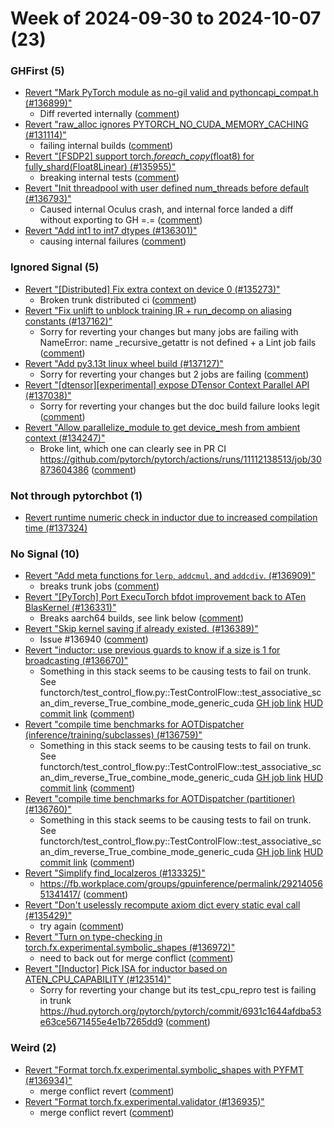 # Week of 2024-09-30 to 2024-10-07 (23)

### GHFirst (5)

- [Revert "Mark PyTorch module as no-gil valid and pythoncapi_compat.h (#136899)"](https://github.com/pytorch/pytorch/commit/9670e9e5b082c3fa88881bf3dba9d431a7689098)
  - Diff reverted internally ([comment](https://github.com/pytorch/pytorch/pull/136899#issuecomment-2392721534))
- [Revert "raw_alloc ignores PYTORCH_NO_CUDA_MEMORY_CACHING (#131114)"](https://github.com/pytorch/pytorch/commit/0d1701f310d8fd9fcd854b94e51e36b1bf61690d)
  - failing internal builds ([comment](https://github.com/pytorch/pytorch/pull/131114#issuecomment-2390615007))
- [Revert "[FSDP2] support torch._foreach_copy_(float8) for fully_shard(Float8Linear) (#135955)"](https://github.com/pytorch/pytorch/commit/2c9e194e23b02f0ed51b3d6bc0d9cf30924ba49a)
  - breaking internal tests ([comment](https://github.com/pytorch/pytorch/pull/135955#issuecomment-2389810936))
- [Revert "Init threadpool with user defined num_threads before default (#136793)"](https://github.com/pytorch/pytorch/commit/66e3186a486a1cb863aab8921a06a047916b4470)
  - Caused internal Oculus crash, and internal force landed a diff without exporting to GH =.= ([comment](https://github.com/pytorch/pytorch/pull/136793#issuecomment-2384148132))
- [Revert "Add int1 to int7 dtypes (#136301)"](https://github.com/pytorch/pytorch/commit/2ef1454189e6a3cc56da9f56917df1c710355ca3)
  - causing internal failures ([comment](https://github.com/pytorch/pytorch/pull/136301#issuecomment-2384119600))

### Ignored Signal (5)

- [Revert "[Distributed] Fix extra context on device 0 (#135273)"](https://github.com/pytorch/pytorch/commit/cd17b2645c9f63f2085cde2b12c44753809eb427)
  - Broken trunk distributed ci ([comment](https://github.com/pytorch/pytorch/pull/135273#issuecomment-2393772987))
- [Revert "Fix unlift to unblock training IR + run_decomp on aliasing constants (#137162)"](https://github.com/pytorch/pytorch/commit/525f6715bcb0506c02253451a838f5c33c6ca7d0)
  - Sorry for reverting your changes but many jobs are failing with NameError: name _recursive_getattr is not defined + a Lint job fails ([comment](https://github.com/pytorch/pytorch/pull/137162#issuecomment-2392036062))
- [Revert "Add py3.13t linux wheel build (#137127)"](https://github.com/pytorch/pytorch/commit/4559cddaf930a8f65f36cffd0ed8a264efad232c)
  - Sorry for reverting your changes but 2 jobs are failing ([comment](https://github.com/pytorch/pytorch/pull/137127#issuecomment-2389250791))
- [Revert "[dtensor][experimental] expose DTensor Context Parallel API (#137038)"](https://github.com/pytorch/pytorch/commit/b53ab8b86afdc1b3d3ee5ca57d09c4fe311e2476)
  - Sorry for reverting your changes but the doc build failure looks legit ([comment](https://github.com/pytorch/pytorch/pull/137038#issuecomment-2386902253))
- [Revert "Allow parallelize_module to get device_mesh from ambient context (#134247)"](https://github.com/pytorch/pytorch/commit/1ef5d4cddece720eaad8aa645d7eafab62d02c39)
  - Broke lint, which one can clearly see in PR CI https://github.com/pytorch/pytorch/actions/runs/11112138513/job/30873604386  ([comment](https://github.com/pytorch/pytorch/pull/134247#issuecomment-2383952449))

### Not through pytorchbot (1)

- [Revert runtime numeric check in inductor due to increased compilation time (#137324)](https://github.com/pytorch/pytorch/commit/0eba7e5451ac53c3e75be258236f3a11acaf2c1c)

### No Signal (10)

- [Revert "Add meta functions for `lerp`, `addcmul`, and `addcdiv`. (#136909)"](https://github.com/pytorch/pytorch/commit/f56f7476d3090506577dba6e1c03d92b376e9078)
  - breaks trunk jobs ([comment](https://github.com/pytorch/pytorch/pull/136909#issuecomment-2393774694))
- [Revert "[PyTorch] Port ExecuTorch bfdot improvement back to ATen BlasKernel (#136331)"](https://github.com/pytorch/pytorch/commit/5509207543a393210a1dae4eefbd987714a91c6c)
  - Breaks aarch64 builds, see link below ([comment](https://github.com/pytorch/pytorch/pull/136331#issuecomment-2393760135))
- [Revert "Skip kernel saving if already existed. (#136389)"](https://github.com/pytorch/pytorch/commit/86b715c5f6d02383da52266757b937acbf7a176c)
  - Issue #136940  ([comment](https://github.com/pytorch/pytorch/pull/136389#issuecomment-2386950623))
- [Revert "inductor: use previous guards to know if a size is 1 for broadcasting (#136670)"](https://github.com/pytorch/pytorch/commit/696d01aef3ea6841a5f51aa7c9c21ad1f4874382)
  - Something in this stack seems to be causing tests to fail on trunk. See functorch/test_control_flow.py::TestControlFlow::test_associative_scan_dim_reverse_True_combine_mode_generic_cuda [GH job link](https://github.com/pytorch/pytorch/actions/runs/11107079955/job/30872132411) [HUD commit link](https://hud.pytorch.org/pytorch/pytorch/commit/c010c6099bf304bbb681af534b9f3996c33ce582) ([comment](https://github.com/pytorch/pytorch/pull/136670#issuecomment-2386303362))
- [Revert "compile time benchmarks for AOTDispatcher (inference/training/subclasses) (#136759)"](https://github.com/pytorch/pytorch/commit/951107e8c21eeb1984c125be629bae11f6264bb4)
  - Something in this stack seems to be causing tests to fail on trunk. See functorch/test_control_flow.py::TestControlFlow::test_associative_scan_dim_reverse_True_combine_mode_generic_cuda [GH job link](https://github.com/pytorch/pytorch/actions/runs/11107079955/job/30872132411) [HUD commit link](https://hud.pytorch.org/pytorch/pytorch/commit/c010c6099bf304bbb681af534b9f3996c33ce582) ([comment](https://github.com/pytorch/pytorch/pull/136670#issuecomment-2386303362))
- [Revert "compile time benchmarks for AOTDispatcher (partitioner) (#136760)"](https://github.com/pytorch/pytorch/commit/923410193b3e2720780cd4694f7656fb8e33899d)
  - Something in this stack seems to be causing tests to fail on trunk. See functorch/test_control_flow.py::TestControlFlow::test_associative_scan_dim_reverse_True_combine_mode_generic_cuda [GH job link](https://github.com/pytorch/pytorch/actions/runs/11107079955/job/30872132411) [HUD commit link](https://hud.pytorch.org/pytorch/pytorch/commit/c010c6099bf304bbb681af534b9f3996c33ce582) ([comment](https://github.com/pytorch/pytorch/pull/136670#issuecomment-2386303362))
- [Revert "Simplify find_localzeros (#133325)"](https://github.com/pytorch/pytorch/commit/7303716005a6a174a45ff01f78a399607a413451)
  - https://fb.workplace.com/groups/gpuinference/permalink/2921405651341417/ ([comment](https://github.com/pytorch/pytorch/pull/133325#issuecomment-2385832600))
- [Revert "Don't uselessly recompute axiom dict every static eval call (#135429)"](https://github.com/pytorch/pytorch/commit/af64c44b56e3e9f31d7460e904da845ca8dea9f6)
  - try again ([comment](https://github.com/pytorch/pytorch/pull/135429#issuecomment-2384288879))
- [Revert "Turn on type-checking in torch.fx.experimental.symbolic_shapes (#136972)"](https://github.com/pytorch/pytorch/commit/8982906502153bc1495e5fc0e254578da6836ff2)
  - need to back out for merge conflict ([comment](https://github.com/pytorch/pytorch/pull/136972#issuecomment-2384182244))
- [Revert "[Inductor] Pick ISA for inductor based on ATEN_CPU_CAPABILITY (#123514)"](https://github.com/pytorch/pytorch/commit/c13c7e11c553b2a848c158c8e2a5e20bbd5d7f1c)
  - Sorry for reverting your change but its test_cpu_repro test is failing in trunk https://hud.pytorch.org/pytorch/pytorch/commit/6931c1644afdba53e63ce5671455e4e1b7265dd9 ([comment](https://github.com/pytorch/pytorch/pull/123514#issuecomment-2383563919))

### Weird (2)

- [Revert "Format torch.fx.experimental.symbolic_shapes with PYFMT (#136934)"](https://github.com/pytorch/pytorch/commit/66a269afe87ce331cdf06d08d63c466f9205532e)
  - merge conflict revert ([comment](https://github.com/pytorch/pytorch/pull/136934#issuecomment-2384195881))
- [Revert "Format torch.fx.experimental.validator (#136935)"](https://github.com/pytorch/pytorch/commit/c94536ae74a4dc4fa2587a82f30387d687cf9c33)
  - merge conflict revert ([comment](https://github.com/pytorch/pytorch/pull/136934#issuecomment-2384195881))
